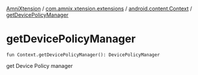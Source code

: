 [AmniXtension](../../index.md) / [com.amnix.xtension.extensions](../index.md) / [android.content.Context](index.md) / [getDevicePolicyManager](./get-device-policy-manager.md)

# getDevicePolicyManager

`fun Context.getDevicePolicyManager(): DevicePolicyManager`

get Device Policy manager

